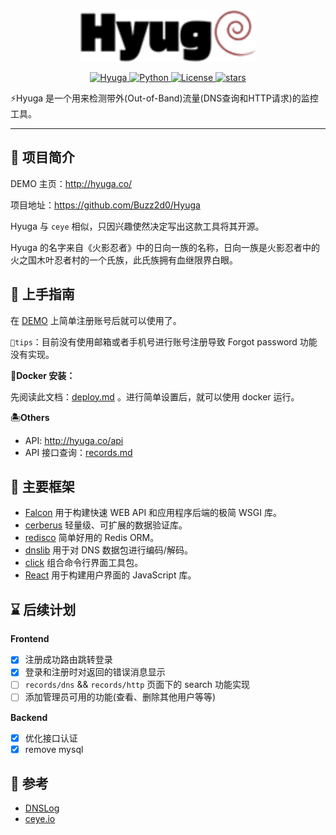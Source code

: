 <div align="center" >
    <img src="./docs/hyuga.png" width="280" alt="Hyuga" />
</div>
<p align="center">
    <a href="https://github.com/Buzz2d0/Hyuga">
        <img alt="Hyuga" src="https://img.shields.io/badge/Hyuga-1.0.0-yellow"/>
    </a>
    <a href="https://github.com/Buzz2d0/Hyuga/blob/master/Pipfile">
        <img alt="Python" src="https://img.shields.io/badge/python-3.7-blue"/>
    </a>
    <a href="https://github.com/Buzz2d0/Hyuga/blob/master/LICENSE">
        <img alt="License" src="https://img.shields.io/github/license/Buzz2d0/Hyuga"/>
    </a>
    <a href="https://github.com/Buzz2d0/Hyuga/stargazers">
        <img alt="stars" src="https://img.shields.io/github/stars/Buzz2d0/Hyuga"/>
    </a>
 </p>
⚡️Hyuga 是一个用来检测带外(Out-of-Band)流量(DNS查询和HTTP请求)的监控工具。

---

## 🎉 项目简介

DEMO 主页：http://hyuga.co/

项目地址：https://github.com/Buzz2d0/Hyuga

Hyuga 与 `ceye` 相似，只因兴趣使然决定写出这款工具将其开源。

Hyuga 的名字来自《火影忍者》中的日向一族的名称，日向一族是火影忍者中的火之国木叶忍者村的一个氏族，此氏族拥有血继限界白眼。

## 🚀 上手指南

在 [DEMO](http://hyuga.co/) 上简单注册账号后就可以使用了。

`📌tips`：目前没有使用邮箱或者手机号进行账号注册导致 Forgot password 功能没有实现。

**🐳Docker 安装：**

先阅读此文档：[deploy.md](./docs/deploy.md) 。进行简单设置后，就可以使用 docker 运行。

**🏝Others**

- API: http://hyuga.co/api
- API 接口查询：[records.md](./docs/apis/records.md)

## 👏 主要框架

- [Falcon](https://github.com/falconry/falcon) 用于构建快速 WEB API 和应用程序后端的极简 WSGI 库。
- [cerberus](https://github.com/pyeve/cerberus) 轻量级、可扩展的数据验证库。
- [redisco](https://github.com/chen2aaron/redisco) 简单好用的 Redis ORM。
- [dnslib](https://pypi.org/project/dnslib/) 用于对 DNS 数据包进行编码/解码。
- [click](https://github.com/pallets/click) 组合命令行界面工具包。
- [React](https://github.com/facebook/react) 用于构建用户界面的 JavaScript 库。

## ⌛ 后续计划

**Frontend**

- [x] 注册成功路由跳转登录
- [x] 登录和注册时对返回的错误消息显示
- [ ] `records/dns` && `records/http` 页面下的 search 功能实现
- [ ] 添加管理员可用的功能(查看、删除其他用户等等)

**Backend**

- [x] 优化接口认证
- [x] remove mysql

## 🙏 参考

- [DNSLog](https://github.com/BugScanTeam/DNSLog)
- [ceye.io](http://ceye.io)
